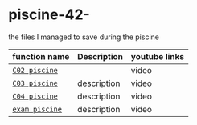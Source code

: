 # piscine-42-
the files I managed to save during the piscine 

| function name | Description | youtube links |
 | ----------------------------- | ------------------------------------------------- | ------------------------------------------------------- |
   | [`C02 piscine`](https://github.com/alessiotucci/piscine-42-/tree/main/mainFiles/mainFIleC02) |  | video|
 | [`C03 piscine`](https://github.com/alessiotucci/piscine-42-/tree/main/mainFiles/mainFIleC03) | description | video|
 | [`C04 piscine`](https://github.com/alessiotucci/piscine-42-/tree/main/mainFiles/mainFIleC04) | description | video|
  | [`exam piscine`](https://github.com/alessiotucci/piscine-42-/tree/main/exam%20exercise) | description | video| 
  
  
